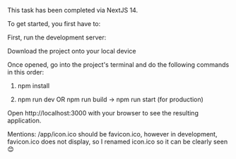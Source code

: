 This task has been completed via NextJS 14.

To get started, you first have to:

First, run the development server:

Download the project onto your local device

Once opened, go into the project's terminal and do the following commands in this order:

1. npm install
 
2. npm run dev OR npm run build -> npm run start (for production)

Open http://localhost:3000 with your browser to see the resulting application.

Mentions: /app/icon.ico should be favicon.ico, however in development, favicon.ico does not display, so I renamed icon.ico so it can be clearly seen 😊